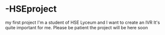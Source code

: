 # -HSEproject
my first project
I'm a student of HSE Lyceum and I want to create an IVR
It's quite important for me.
Please be patient the project will be here soon
